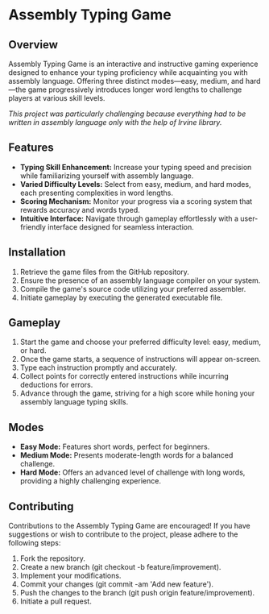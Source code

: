 # Assembly Typing Game

## Overview

Assembly Typing Game is an interactive and instructive gaming experience designed to enhance your typing proficiency while acquainting you with assembly language. Offering three distinct modes—easy, medium, and hard—the game progressively introduces longer word lengths to challenge players at various skill levels. 

<i> This project was particularly challenging because everything had to be written in assembly language only with the help of Irvine library. </i>

## Features

- **Typing Skill Enhancement:** Increase your typing speed and precision while familiarizing yourself with assembly language.
- **Varied Difficulty Levels:** Select from easy, medium, and hard modes, each presenting complexities in word lengths.
- **Scoring Mechanism:** Monitor your progress via a scoring system that rewards accuracy and words typed.
- **Intuitive Interface:** Navigate through gameplay effortlessly with a user-friendly interface designed for seamless interaction.

## Installation

1. Retrieve the game files from the GitHub repository.
2. Ensure the presence of an assembly language compiler on your system.
3. Compile the game's source code utilizing your preferred assembler.
4. Initiate gameplay by executing the generated executable file.

## Gameplay

1. Start the game and choose your preferred difficulty level: easy, medium, or hard.
2. Once the game starts, a sequence of instructions will appear on-screen.
3. Type each instruction promptly and accurately.
4. Collect points for correctly entered instructions while incurring deductions for errors.
5. Advance through the game, striving for a high score while honing your assembly language typing skills.

## Modes

- **Easy Mode:** Features short words, perfect for beginners.
- **Medium Mode:** Presents moderate-length words for a balanced challenge.
- **Hard Mode:** Offers an advanced level of challenge with long words, providing a highly challenging experience.

## Contributing

Contributions to the Assembly Typing Game are encouraged! If you have suggestions or wish to contribute to the project, please adhere to the following steps:

1. Fork the repository.
2. Create a new branch (git checkout -b feature/improvement).
3. Implement your modifications.
4. Commit your changes (git commit -am 'Add new feature').
5. Push the changes to the branch (git push origin feature/improvement).
6. Initiate a pull request.

